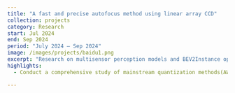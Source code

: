 ```yaml
---
title: "A fast and precise autofocus method using linear array CCD"
collection: projects
category: Research
start: Jul 2024
end: Sep 2024
period: "July 2024 – Sep 2024"
image: /images/projects/baidu1.png
excerpt: "Research on multisensor perception models and BEV2Instance optimization."
highlights:
  - Conduct a comprehensive study of mainstream quantization methods(AWQ, GPTQ, SmoothQuant) on the most popular open-sourced models(Qwen,Llama Series) 

---
```

